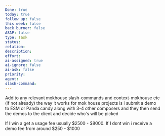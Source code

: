 ```yaml
---
Done: true
today: true
follow up: false
this week: false
back burner: false
ASAP: false
type: Task
status:
relation:
description:
effort:
ai-assigned: true
ai-ignore: false
ai-ask: false
priority:
agent:
slash-command:
---
```

Add to any relevant mokhouse slash-commands and context-mokhouse etc (if not already) the way it works for mok house projects is i submit a demo to ESM or Panda candy along with 3-4 other composers and they then send the demos to the client and decide who's will be picked

If I win a get a usage fee usually $2500 - $8000. If I dont win i receive a demo fee from around $250 - $1000 